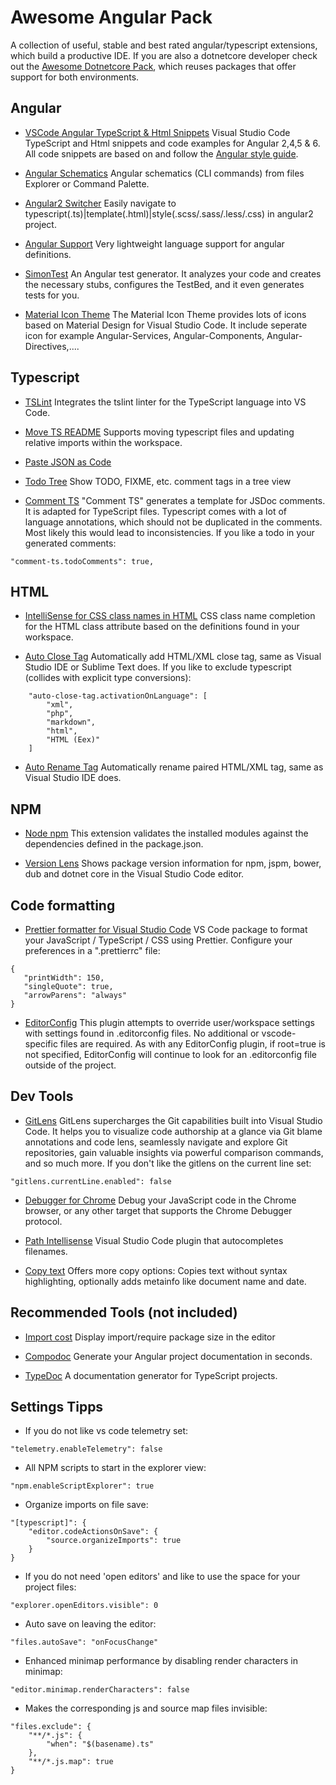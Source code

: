 # Awesome Angular Pack

A collection of useful, stable and best rated angular/typescript extensions, which build a productive IDE. If you are also a dotnetcore developer check out the [Awesome Dotnetcore Pack](https://marketplace.visualstudio.com/items?itemName=salbert.awesome-dotnetcore-pack), which reuses packages that offer support for both environments.

## Angular

* [VSCode Angular TypeScript & Html Snippets](https://marketplace.visualstudio.com/items?itemName=Mikael.Angular-BeastCode)
  Visual Studio Code TypeScript and Html snippets and code examples for Angular 2,4,5 & 6. All code snippets are based on and follow the [Angular style guide](https://angular.io/docs/ts/latest/guide/style-guide.html).

* [Angular Schematics](https://marketplace.visualstudio.com/items?itemName=cyrilletuzi.angular-schematics)
  Angular schematics (CLI commands) from files Explorer or Command Palette.

* [Angular2 Switcher](https://marketplace.visualstudio.com/items?itemName=infinity1207.angular2-switcher)
  Easily navigate to typescript(.ts)|template(.html)|style(.scss/.sass/.less/.css) in angular2 project.

* [Angular Support](https://marketplace.visualstudio.com/items?itemName=vismalietuva.vscode-angular-support)
  Very lightweight language support for angular definitions.

* [SimonTest](https://marketplace.visualstudio.com/items?itemName=SimonTest.simontest)
  An Angular test generator. It analyzes your code and creates the necessary stubs, configures the TestBed, and it even generates tests for you.

* [Material Icon Theme](https://marketplace.visualstudio.com/items?itemName=PKief.material-icon-theme)
  The Material Icon Theme provides lots of icons based on Material Design for Visual Studio Code. It include seperate icon for example Angular-Services, Angular-Components, Angular-Directives,....

## Typescript

* [TSLint](https://marketplace.visualstudio.com/items?itemName=eg2.tslint)
  Integrates the tslint linter for the TypeScript language into VS Code.

* [Move TS README](https://marketplace.visualstudio.com/items?itemName=stringham.move-ts)
  Supports moving typescript files and updating relative imports within the workspace.

* [Paste JSON as Code](https://marketplace.visualstudio.com/items?itemName=quicktype.quicktype)

* [Todo Tree](https://marketplace.visualstudio.com/items?itemName=Gruntfuggly.todo-tree)
  Show TODO, FIXME, etc. comment tags in a tree view

* [Comment TS](https://marketplace.visualstudio.com/items?itemName=salbert.comment-ts)
  "Comment TS" generates a template for JSDoc comments. It is adapted for TypeScript files. Typescript comes with a lot of language annotations, which should not be duplicated in the comments. Most likely this would lead to inconsistencies. If you like a todo in your generated comments:

```
"comment-ts.todoComments": true,
```

## HTML

* [IntelliSense for CSS class names in HTML](https://marketplace.visualstudio.com/items?itemName=Zignd.html-css-class-completion)
  CSS class name completion for the HTML class attribute based on the definitions found in your workspace.
  
* [Auto Close Tag](https://marketplace.visualstudio.com/items?itemName=formulahendry.auto-close-tag)
  Automatically add HTML/XML close tag, same as Visual Studio IDE or Sublime Text does.
  If you like to exclude typescript (collides with explicit type conversions):

```
    "auto-close-tag.activationOnLanguage": [
        "xml",
        "php",
        "markdown",
        "html",
        "HTML (Eex)"
    ]
```

* [Auto Rename Tag](https://marketplace.visualstudio.com/items?itemName=formulahendry.auto-rename-tag)
  Automatically rename paired HTML/XML tag, same as Visual Studio IDE does.

## NPM

* [Node npm](https://marketplace.visualstudio.com/items?itemName=eg2.vscode-npm-script)
  This extension validates the installed modules against the dependencies defined in the package.json.

* [Version Lens](https://marketplace.visualstudio.com/items?itemName=pflannery.vscode-versionlens)
  Shows package version information for npm, jspm, bower, dub and dotnet core in the Visual Studio Code editor.

## Code formatting

* [Prettier formatter for Visual Studio Code](https://marketplace.visualstudio.com/items?itemName=esbenp.prettier-vscode)
  VS Code package to format your JavaScript / TypeScript / CSS using Prettier. Configure your preferences in a ".prettierrc" file:

```
{
   "printWidth": 150,
   "singleQuote": true,
   "arrowParens": "always"
}
```

* [EditorConfig](https://marketplace.visualstudio.com/items?itemName=EditorConfig.EditorConfig)
  This plugin attempts to override user/workspace settings with settings found in .editorconfig files. No additional or vscode-specific files are required. As with any EditorConfig plugin, if root=true is not specified, EditorConfig will continue to look for an .editorconfig file outside of the project.

## Dev Tools

* [GitLens](https://marketplace.visualstudio.com/items?itemName=eamodio.gitlens)
  GitLens supercharges the Git capabilities built into Visual Studio Code. It helps you to visualize code authorship at a glance via Git blame annotations and code lens, seamlessly navigate and explore Git repositories, gain valuable insights via powerful comparison commands, and so much more. If you don't like the gitlens on the current line set:

```
"gitlens.currentLine.enabled": false
```

* [Debugger for Chrome](https://marketplace.visualstudio.com/items?itemName=msjsdiag.debugger-for-chrome)
  Debug your JavaScript code in the Chrome browser, or any other target that supports the Chrome Debugger protocol.

* [Path Intellisense](https://marketplace.visualstudio.com/items?itemName=christian-kohler.path-intellisense)
  Visual Studio Code plugin that autocompletes filenames.

* [Copy text](https://marketplace.visualstudio.com/items?itemName=salbert.copy-text)
  Offers more copy options: Copies text without syntax highlighting, optionally adds metainfo like document name and date.

## Recommended Tools (not included)

* [Import cost](https://marketplace.visualstudio.com/items?itemName=wix.vscode-import-cost)
  Display import/require package size in the editor

* [Compodoc](https://compodoc.github.io/website/)
  Generate your Angular project documentation in seconds.

* [TypeDoc](http://typedoc.org/guides/installation/)
  A documentation generator for TypeScript projects.

## Settings Tipps

* If you do not like vs code telemetry set:

```
"telemetry.enableTelemetry": false
```

* All NPM scripts to start in the explorer view:

```
"npm.enableScriptExplorer": true
```

* Organize imports on file save:

```
"[typescript]": {
    "editor.codeActionsOnSave": {
        "source.organizeImports": true
    }
}
```

* If you do not need 'open editors' and like to use the space for your project files:

```
"explorer.openEditors.visible": 0
```

* Auto save on leaving the editor:

```
"files.autoSave": "onFocusChange"
```

* Enhanced minimap performance by disabling render characters in minimap:

```
"editor.minimap.renderCharacters": false
```

* Makes the corresponding js and source map files invisible:

```
"files.exclude": {
    "**/*.js": {
        "when": "$(basename).ts"
    },
    "**/*.js.map": true
}
```
